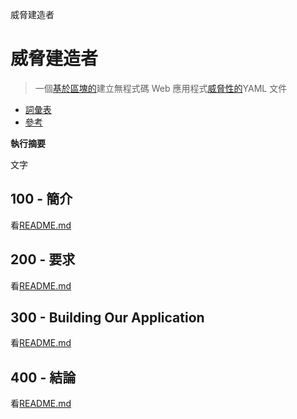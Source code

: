 威脅建造者

# 威脅建造者

> 一個[基於區塊的](https://developers.google.com/blockly)建立無程式碼 Web 應用程式[威脅性的](https://threagile.io)YAML 文件

-   [詞彙表](./GLOSSARY.md)
-   [參考](./REFERENCES.md)

**執行摘要**

文字

## 100 - 簡介

看[README.md](./100/README.md)

## 200 - 要求

看[README.md](./200/README.md)

## 300 - Building Our Application

看[README.md](./300/README.md)

## 400 - 結論

看[README.md](./400/README.md)
